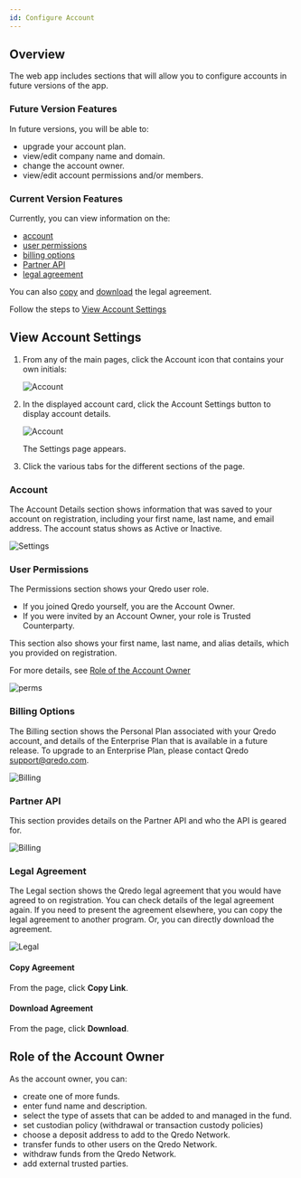 ```yaml
---
id: Configure Account
---
```


Overview
--------

The web app includes sections that will allow you to configure accounts in future versions of the app. 

### Future Version Features

In future versions, you will be able to:

*   upgrade your account plan.
*   view/edit company name and domain.
*   change the account owner.
*   view/edit account permissions and/or members.

### Current Version Features

Currently, you can view information on the:

*   [account](#account)
*   [user permissions](#user-permissions)
*   [billing options](#billing-options)
*   [Partner API](#partner-api)
*   [legal agreement](#legal-agreement)

You can also [copy](#copy-agreement) and [download](#download-agreement) the legal agreement.

Follow the steps to [View Account Settings](#view-account-settings)

View Account Settings
---------------------

1. From any of the main pages, click the Account icon that contains your own initials:

   ![Account](/doc-images/initials.png)

2. In the displayed account card, click the Account Settings button to display account details. 

   ![Account](/doc-images/acctcard.png)

   The Settings page appears.

3. Click the various tabs for the different sections of the page.

### Account

The Account Details section shows information that was saved to your account on registration, including your first name, last name, and email address. The account status shows as Active or Inactive.

![Settings](/doc-images/1accountdetail.png)

### User Permissions

The Permissions section shows your Qredo user role.

*   If you joined Qredo yourself, you are the Account Owner.
*   If you were invited by an Account Owner, your role is Trusted Counterparty.

This section also shows your first name, last name, and alias details, which you provided on registration.

For more details, see [Role of the Account Owner](#role-of-the-account-owner)

![perms](/doc-images/1perms.png)

### Billing Options

The Billing section shows the Personal Plan associated with your Qredo account, and details of the Enterprise Plan that is available in a future release.
To upgrade to an Enterprise Plan, please contact Qredo <support@qredo.com>.

![Billing](/doc-images/2billing.png)

### Partner API

This section provides details on the Partner API and who the API is geared for.

![Billing](/doc-images/partnerapi.png)

### Legal Agreement

The Legal section shows the Qredo legal agreement that you would have agreed to on registration. You can check details of the legal agreement again. If you need to present the agreement elsewhere, you can copy the legal agreement to another program. Or, you can directly download the agreement. 

![Legal](/doc-images/1Legal.png)

#### Copy Agreement

From the page, click **Copy Link**.

#### Download Agreement

From the page, click **Download**.

Role of the Account Owner
-------------------------

As the account owner, you can:

*   create one of more funds.
*   enter fund name and description.
*   select the type of assets that can be added to and managed in the fund.
*   set custodian policy (withdrawal or transaction custody policies)
*   choose a deposit address to add to the Qredo Network.
*   transfer funds to other users on the Qredo Network.
*   withdraw funds from the Qredo Network.
*   add external trusted parties.
